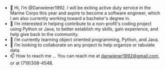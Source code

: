 - 👋 Hi, I’m @Danwiener1992. I will be exiting active duty service in the Marine Corps this year and aspire to become a software engineer, which I am also currently working toward a bachelor's degree in.
- 👀 I’m interested in helping contribute to a non-profit's coding project using Python or Java, to better establish my skills, gain experience, and help give back to the community.
- 🌱 I’m currently learning object oriented programming, Python, and Java.
- 💞️ I’m looking to collaborate on any project to help organize or tabulate data. 
- 📫 How to reach me ... You can reach me at danwiener1992@gmail.com, or at (719)308-4548.

<!---
Danwiener1992/Danwiener1992 is a ✨ special ✨ repository because its `README.md` (this file) appears on your GitHub profile.
You can click the Preview link to take a look at your changes.
--->
